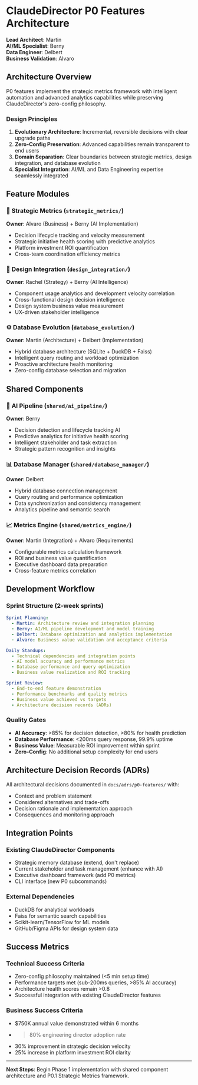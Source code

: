 # ClaudeDirector P0 Features Architecture

**Lead Architect**: Martin  
**AI/ML Specialist**: Berny  
**Data Engineer**: Delbert  
**Business Validation**: Alvaro  

## Architecture Overview

P0 features implement the strategic metrics framework with intelligent automation and advanced analytics capabilities while preserving ClaudeDirector's zero-config philosophy.

### Design Principles

1. **Evolutionary Architecture**: Incremental, reversible decisions with clear upgrade paths
2. **Zero-Config Preservation**: Advanced capabilities remain transparent to end users
3. **Domain Separation**: Clear boundaries between strategic metrics, design integration, and database evolution
4. **Specialist Integration**: AI/ML and Data Engineering expertise seamlessly integrated

## Feature Modules

### 🎯 **Strategic Metrics** (`strategic_metrics/`)
**Owner**: Alvaro (Business) + Berny (AI Implementation)
- Decision lifecycle tracking and velocity measurement
- Strategic initiative health scoring with predictive analytics
- Platform investment ROI quantification
- Cross-team coordination efficiency metrics

### 🎨 **Design Integration** (`design_integration/`)
**Owner**: Rachel (Strategy) + Berny (AI Intelligence)
- Component usage analytics and development velocity correlation
- Cross-functional design decision intelligence
- Design system business value measurement
- UX-driven stakeholder intelligence

### ⚙️ **Database Evolution** (`database_evolution/`)
**Owner**: Martin (Architecture) + Delbert (Implementation)
- Hybrid database architecture (SQLite + DuckDB + Faiss)
- Intelligent query routing and workload optimization
- Proactive architecture health monitoring
- Zero-config database selection and migration

## Shared Components

### 🤖 **AI Pipeline** (`shared/ai_pipeline/`)
**Owner**: Berny
- Decision detection and lifecycle tracking AI
- Predictive analytics for initiative health scoring
- Intelligent stakeholder and task extraction
- Strategic pattern recognition and insights

### 📊 **Database Manager** (`shared/database_manager/`)
**Owner**: Delbert
- Hybrid database connection management
- Query routing and performance optimization
- Data synchronization and consistency management
- Analytics pipeline and semantic search

### 📈 **Metrics Engine** (`shared/metrics_engine/`)
**Owner**: Martin (Integration) + Alvaro (Requirements)
- Configurable metrics calculation framework
- ROI and business value quantification
- Executive dashboard data preparation
- Cross-feature metrics correlation

## Development Workflow

### **Sprint Structure (2-week sprints)**
```yaml
Sprint Planning:
  - Martin: Architecture review and integration planning
  - Berny: AI/ML pipeline development and model training
  - Delbert: Database optimization and analytics implementation
  - Alvaro: Business value validation and acceptance criteria

Daily Standups:
  - Technical dependencies and integration points
  - AI model accuracy and performance metrics
  - Database performance and query optimization
  - Business value realization and ROI tracking

Sprint Review:
  - End-to-end feature demonstration
  - Performance benchmarks and quality metrics
  - Business value achieved vs targets
  - Architecture decision records (ADRs)
```

### **Quality Gates**
- **AI Accuracy**: >85% for decision detection, >80% for health prediction
- **Database Performance**: <200ms query response, 99.9% uptime
- **Business Value**: Measurable ROI improvement within sprint
- **Zero-Config**: No additional setup complexity for end users

## Architecture Decision Records (ADRs)

All architectural decisions documented in `docs/adrs/p0-features/` with:
- Context and problem statement
- Considered alternatives and trade-offs
- Decision rationale and implementation approach
- Consequences and monitoring approach

## Integration Points

### **Existing ClaudeDirector Components**
- Strategic memory database (extend, don't replace)
- Current stakeholder and task management (enhance with AI)
- Executive dashboard framework (add P0 metrics)
- CLI interface (new P0 subcommands)

### **External Dependencies**
- DuckDB for analytical workloads
- Faiss for semantic search capabilities
- Scikit-learn/TensorFlow for ML models
- GitHub/Figma APIs for design system data

## Success Metrics

### **Technical Success Criteria**
- Zero-config philosophy maintained (<5 min setup time)
- Performance targets met (sub-200ms queries, >85% AI accuracy)
- Architecture health scores remain >0.8
- Successful integration with existing ClaudeDirector features

### **Business Success Criteria**
- $750K annual value demonstrated within 6 months
- >80% engineering director adoption rate
- 30% improvement in strategic decision velocity
- 25% increase in platform investment ROI clarity

---

**Next Steps**: Begin Phase 1 implementation with shared component architecture and P0.1 Strategic Metrics framework.
